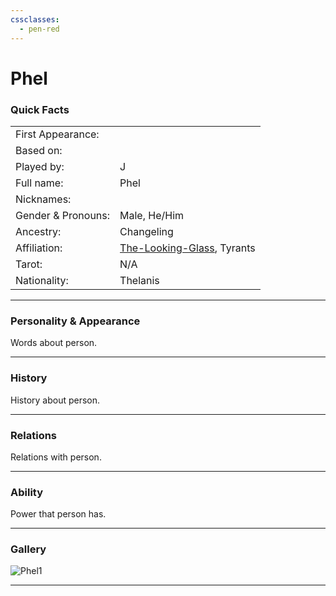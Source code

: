 ```yaml
---
cssclasses:
  - pen-red
---
```

# Phel
### Quick Facts

|                    |                                                           |
| ------------------ | --------------------------------------------------------- |
| First Appearance:  |                                                           |
| Based on:          |                                                           |
| Played by:         | J                                                         |
| Full name:         | Phel                                                      |
| Nicknames:         |                                                           |
| Gender & Pronouns: | Male, He/Him                                              |
| Ancestry:          | Changeling                                                |
| Affiliation:       | [The-Looking-Glass](../-Groups/The-Looking-Glass.md), Tyrants |
| Tarot:             | N/A                                                       |
| Nationality:       | Thelanis                                                  |
***
### Personality & Appearance
Words about person.

***
### History
History about person.

***
### Relations
Relations with person.

***
### Ability
Power that person has.

***
### Gallery

![Phel1](../../../../../99%20-%20META/attachments/Phel1.png)

***
